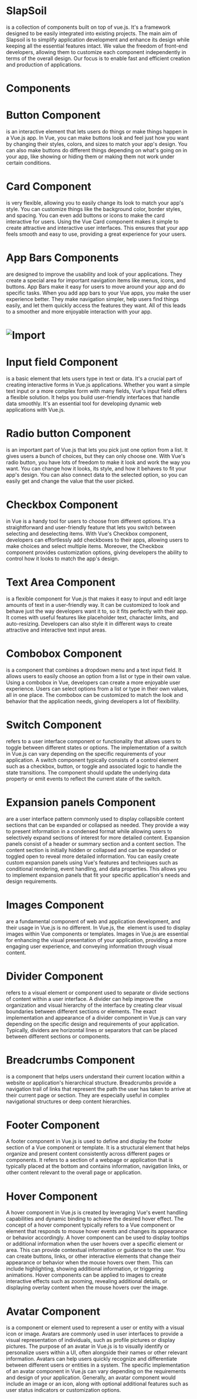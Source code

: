 # SlapSoil
is a collection of components built on top of vue.js. It's a framework designed to be easily integrated into existing projects. The main aim of Slapsoil is to simplify application development and enhance its design while keeping all the essential features intact. We value the freedom of front-end developers, allowing them to customize each component independently in terms of the overall design. Our focus is to enable fast and efficient creation and production of applications.
# Components
# Button Component 
is an interactive element that lets users do things or make things happen in a Vue.js app. In Vue, you can make buttons look and feel just how you want by changing their styles, colors, and sizes to match your app's design. You can also make buttons do different things depending on what's going on in your app, like showing or hiding them or making them not work under certain conditions. 
# Card Component
is very flexible, allowing you to easily change its look to match your app's style. You can customize things like the background color, border styles, and spacing. You can even add buttons or icons to make the card interactive for users. Using the Vue Card component makes it simple to create attractive and interactive user interfaces. This ensures that your app feels smooth and easy to use, providing a great experience for your users.
# App Bars Components 
are designed to improve the usability and look of your applications. They create a special area for important navigation items like menus, icons, and buttons. App Bars make it easy for users to move around your app and do specific tasks. When you add app bars to your Vue apps, you make the user experience better. They make navigation simpler, help users find things easily, and let them quickly access the features they want. All of this leads to a smoother and more enjoyable interaction with your app.
# ![Import](C:/Users/acer/OneDrive/Pictures/appbar.jpg)
# Input field Component
is a basic element that lets users type in text or data. It's a crucial part of creating interactive forms in Vue.js applications. Whether you want a simple text input or a more complex form with many fields, Vue's input field offers a flexible solution. It helps you build user-friendly interfaces that handle data smoothly. It's an essential tool for developing dynamic web applications with Vue.js.
# Radio button Component 
is an important part of Vue.js that lets you pick just one option from a list. It gives users a bunch of choices, but they can only choose one. With Vue's radio button, you have lots of freedom to make it look and work the way you want. You can change how it looks, its style, and how it behaves to fit your app's design. You can also connect data to the selected option, so you can easily get and change the value that the user picked.
# Checkbox Component 
in Vue is a handy tool for users to choose from different options. It's a straightforward and user-friendly feature that lets you switch between selecting and deselecting items. With Vue's Checkbox component, developers can effortlessly add checkboxes to their apps, allowing users to make choices and select multiple items. Moreover, the Checkbox component provides customization options, giving developers the ability to control how it looks to match the app's design.
# Text Area Component 
is a flexible component for Vue.js that makes it easy to input and edit large amounts of text in a user-friendly way. It can be customized to look and behave just the way developers want it to, so it fits perfectly with their app. It comes with useful features like placeholder text, character limits, and auto-resizing. Developers can also style it in different ways to create attractive and interactive text input areas.
# Combobox Component
is a component that combines a dropdown menu and a text input field. It allows users to easily choose an option from a list or type in their own value. Using a combobox in Vue, developers can create a more enjoyable user experience. Users can select options from a list or type in their own values, all in one place. The combobox can be customized to match the look and behavior that the application needs, giving developers a lot of flexibility.
# Switch Component
refers to a user interface component or functionality that allows users to toggle between different states or options. The implementation of a switch in Vue.js can vary depending on the specific requirements of your application. A switch component typically consists of a control element such as a checkbox, button, or toggle and associated logic to handle the state transitions. The component should update the underlying data property or emit events to reflect the current state of the switch. 
# Expansion panels Component
are a user interface pattern commonly used to display collapsible content sections that can be expanded or collapsed as needed. They provide a way to present information in a condensed format while allowing users to selectively expand sections of interest for more detailed content. Expansion panels consist of a header or summary section and a content section. The content section is initially hidden or collapsed and can be expanded or toggled open to reveal more detailed information. You can easily create custom expansion panels using Vue's features and techniques such as conditional rendering, event handling, and data properties. This allows you to implement expansion panels that fit your specific application's needs and design requirements.
# Images Component
are a fundamental component of web and application development, and their usage in Vue.js is no different. In Vue.js, the <img> element is used to display images within Vue components or templates. Images in Vue.js are essential for enhancing the visual presentation of your application, providing a more engaging user experience, and conveying information through visual content.
# Divider Component
refers to a visual element or component used to separate or divide sections of content within a user interface. A divider can help improve the organization and visual hierarchy of the interface by creating clear visual boundaries between different sections or elements. The exact implementation and appearance of a divider component in Vue.js can vary depending on the specific design and requirements of your application. Typically, dividers are horizontal lines or separators that can be placed between different sections or components.
# Breadcrumbs Component
is a component that helps users understand their current location within a website or application's hierarchical structure. Breadcrumbs provide a navigation trail of links that represent the path the user has taken to arrive at their current page or section. They are especially useful in complex navigational structures or deep content hierarchies.
# Footer Component
A footer component in Vue.js is used to define and display the footer section of a Vue component or template. It is a structural element that helps organize and present content consistently across different pages or components. It refers to a section of a webpage or application that is typically placed at the bottom and contains information, navigation links, or other content relevant to the overall page or application.
# Hover Component 
A hover component in Vue.js is created by leveraging Vue's event handling capabilities and dynamic binding to achieve the desired hover effect. The concept of a hover component typically refers to a Vue component or element that responds to mouse hover events and changes its appearance or behavior accordingly. A hover component can be used to display tooltips or additional information when the user hovers over a specific element or area. This can provide contextual information or guidance to the user. You can create buttons, links, or other interactive elements that change their appearance or behavior when the mouse hovers over them. This can include highlighting, showing additional information, or triggering animations. Hover components can be applied to images to create interactive effects such as zooming, revealing additional details, or displaying overlay content when the mouse hovers over the image.
# Avatar Component
is a component or element used to represent a user or entity with a visual icon or image. Avatars are commonly used in user interfaces to provide a visual representation of individuals, such as profile pictures or display pictures. The purpose of an avatar in Vue.js is to visually identify or personalize users within a UI, often alongside their names or other relevant information. Avatars can help users quickly recognize and differentiate between different users or entities in a system. The specific implementation of an avatar component in Vue.js can vary depending on the requirements and design of your application. Generally, an avatar component would include an image or an icon, along with optional additional features such as user status indicators or customization options.
